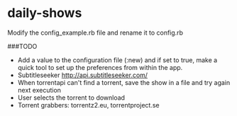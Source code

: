 # daily-shows

Modify the config_example.rb file and rename it to config.rb

###TODO

* Add a value to the configuration file (:new) and if set to true, make a quick tool to set up the preferences from within the app.
* Subtitleseeker http://api.subtitleseeker.com/
* When torrentapi can't find a torrent, save the show in a file and try again next execution
* User selects the torrent to download
* Torrent grabbers: torrentz2.eu, torrentproject.se
